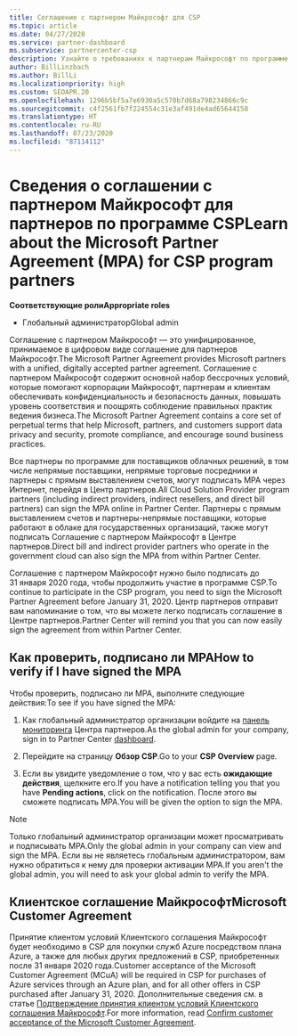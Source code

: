 ```yaml
---
title: Соглашение с партнером Майкрософт для CSP
ms.topic: article
ms.date: 04/27/2020
ms.service: partner-dashboard
ms.subservice: partnercenter-csp
description: Узнайте о требованиях к партнерам Майкрософт по программе CSP, чтобы подписать и проверить унифицированное, принимаемое в цифровом виде соглашение с партнером Майкрософт (MPA).
author: BillLinzbach
ms.author: BillLi
ms.localizationpriority: high
ms.custom: SEOAPR.20
ms.openlocfilehash: 1296b5bf5a7e6930a5c570b7d68a798234866c9c
ms.sourcegitcommit: c4f2561fb7f224554c31e3af491de4ad65644158
ms.translationtype: HT
ms.contentlocale: ru-RU
ms.lasthandoff: 07/23/2020
ms.locfileid: "87114112"
---
```

# <a name="learn-about-the-microsoft-partner-agreement-mpa-for-csp-program-partners"></a><span data-ttu-id="9cdce-103">Сведения о соглашении с партнером Майкрософт для партнеров по программе CSP</span><span class="sxs-lookup"><span data-stu-id="9cdce-103">Learn about the Microsoft Partner Agreement (MPA) for CSP program partners</span></span>

<span data-ttu-id="9cdce-104">**Соответствующие роли**</span><span class="sxs-lookup"><span data-stu-id="9cdce-104">**Appropriate roles**</span></span>

- <span data-ttu-id="9cdce-105">Глобальный администратор</span><span class="sxs-lookup"><span data-stu-id="9cdce-105">Global admin</span></span>

<span data-ttu-id="9cdce-106">Соглашение с партнером Майкрософт — это унифицированное, принимаемое в цифровом виде соглашение для партнеров Майкрософт.</span><span class="sxs-lookup"><span data-stu-id="9cdce-106">The Microsoft Partner Agreement provides Microsoft partners with a unified, digitally accepted partner agreement.</span></span> <span data-ttu-id="9cdce-107">Соглашение с партнером Майкрософт содержит основной набор бессрочных условий, которые помогают корпорации Майкрософт, партнерам и клиентам обеспечивать конфиденциальность и безопасность данных, повышать уровень соответствия и поощрять соблюдение правильных практик ведения бизнеса.</span><span class="sxs-lookup"><span data-stu-id="9cdce-107">The Microsoft Partner Agreement contains a core set of perpetual terms that help Microsoft, partners, and customers support data privacy and security, promote compliance, and encourage sound business practices.</span></span>

<span data-ttu-id="9cdce-108">Все партнеры по программе для поставщиков облачных решений, в том числе непрямые поставщики, непрямые торговые посредники и партнеры с прямым выставлением счетов, могут подписать MPA через Интернет, перейдя в Центр партнеров.</span><span class="sxs-lookup"><span data-stu-id="9cdce-108">All Cloud Solution Provider program partners (including indirect providers, indirect resellers, and direct bill partners) can sign the MPA online in Partner Center.</span></span> <span data-ttu-id="9cdce-109">Партнеры с прямым выставлением счетов и партнеры-непрямые поставщики, которые работают в облаке для государственных организаций, также могут подписать Соглашение с партнером Майкрософт в Центре партнеров.</span><span class="sxs-lookup"><span data-stu-id="9cdce-109">Direct bill and indirect provider partners who operate in the government cloud can also sign the MPA from within Partner Center.</span></span>

<span data-ttu-id="9cdce-110">Соглашение с партнером Майкрософт нужно было подписать до 31 января 2020 года, чтобы продолжить участие в программе CSP.</span><span class="sxs-lookup"><span data-stu-id="9cdce-110">To continue to participate in the CSP program, you need to sign the Microsoft Partner Agreement before January 31, 2020.</span></span> <span data-ttu-id="9cdce-111">Центр партнеров отправит вам напоминание о том, что вы можете легко подписать соглашение в Центре партнеров.</span><span class="sxs-lookup"><span data-stu-id="9cdce-111">Partner Center will remind you that you can now easily sign the agreement from within Partner Center.</span></span>

## <a name="how-to-verify-if-i-have-signed-the-mpa"></a><span data-ttu-id="9cdce-112">Как проверить, подписано ли MPA</span><span class="sxs-lookup"><span data-stu-id="9cdce-112">How to verify if I have signed the MPA</span></span>

<span data-ttu-id="9cdce-113">Чтобы проверить, подписано ли MPA, выполните следующие действия:</span><span class="sxs-lookup"><span data-stu-id="9cdce-113">To see if you have signed the MPA:</span></span>

1. <span data-ttu-id="9cdce-114">Как глобальный администратор организации войдите на [панель мониторинга](https://partner.microsoft.com/dashboard/home) Центра партнеров.</span><span class="sxs-lookup"><span data-stu-id="9cdce-114">As the global admin for your company, sign in to Partner Center [dashboard](https://partner.microsoft.com/dashboard/home).</span></span>

2. <span data-ttu-id="9cdce-115">Перейдите на страницу **Обзор CSP**.</span><span class="sxs-lookup"><span data-stu-id="9cdce-115">Go to your **CSP Overview** page.</span></span>

3. <span data-ttu-id="9cdce-116">Если вы увидите уведомление о том, что у вас есть **ожидающие действия**, щелкните его.</span><span class="sxs-lookup"><span data-stu-id="9cdce-116">If you have a notification telling you that you have **Pending actions**, click on the notification.</span></span> <span data-ttu-id="9cdce-117">После этого вы сможете подписать MPA.</span><span class="sxs-lookup"><span data-stu-id="9cdce-117">You will be given the option to sign the MPA.</span></span>

>[!NOTE]
><span data-ttu-id="9cdce-118">Только глобальный администратор организации может просматривать и подписывать MPA.</span><span class="sxs-lookup"><span data-stu-id="9cdce-118">Only the global admin in your company can view and sign the MPA.</span></span> <span data-ttu-id="9cdce-119">Если вы не являетесь глобальным администратором, вам нужно обратиться к нему для проверки активации MPA.</span><span class="sxs-lookup"><span data-stu-id="9cdce-119">If you aren't the global admin, you will need to ask your global admin to verify the MPA.</span></span>

## <a name="microsoft-customer-agreement"></a><span data-ttu-id="9cdce-120">Клиентское соглашение Майкрософт</span><span class="sxs-lookup"><span data-stu-id="9cdce-120">Microsoft Customer Agreement</span></span>

<span data-ttu-id="9cdce-121">Принятие клиентом условий Клиентского соглашения Майкрософт будет необходимо в CSP для покупки служб Azure посредством плана Azure, а также для любых других предложений в CSP, приобретенных после 31 января 2020 года.</span><span class="sxs-lookup"><span data-stu-id="9cdce-121">Customer acceptance of the Microsoft Customer Agreement (MCuA) will be required in CSP for purchases of Azure services through an Azure plan, and for all other offers in CSP purchased after January 31, 2020.</span></span> <span data-ttu-id="9cdce-122">Дополнительные сведения см. в статье [Подтверждение принятия клиентом условий Клиентского соглашения Майкрософт](confirm-customer-agreement.md).</span><span class="sxs-lookup"><span data-stu-id="9cdce-122">For more information, read [Confirm customer acceptance of the Microsoft Customer Agreement](confirm-customer-agreement.md).</span></span>